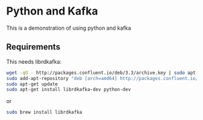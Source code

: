 Python and Kafka
================

This is a demonstration of using python and kafka

Requirements
------------

This needs librdkafka:

```bash
wget -qO - http://packages.confluent.io/deb/3.3/archive.key | sudo apt-key add -
sudo add-apt-repository "deb [arch=amd64] http://packages.confluent.io/deb/3.3 stable main"
sudo apt-get update
sudo apt-get install librdkafka-dev python-dev
```

or

```bash
sudo brew install librdkafka
```
